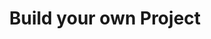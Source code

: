 ---
toc: true
comments: true
layout: post
title: Build your own Project
description: conventional calculator using HTML, CSS, and Javascript
courses: { csa: {week: 0} }
type: hacks
---